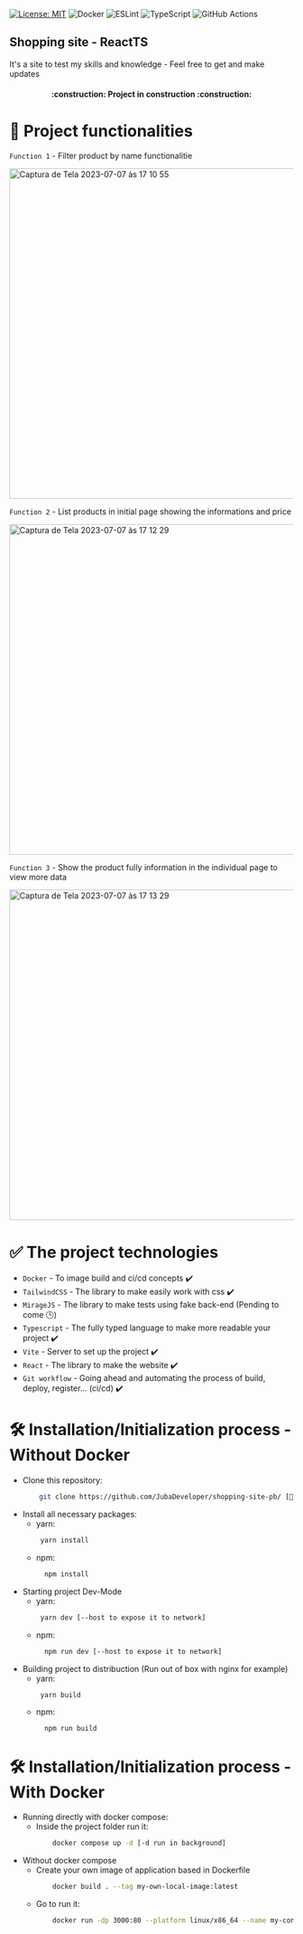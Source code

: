 [![License: MIT](https://img.shields.io/badge/License-MIT-yellow.svg)](/LICENSE)
![Docker](https://img.shields.io/badge/docker-%230db7ed.svg?style=for-the-badge&logo=docker&logoColor=white)
![ESLint](https://img.shields.io/badge/ESLint-4B3263?style=for-the-badge&logo=eslint&logoColor=white)
![TypeScript](https://img.shields.io/badge/typescript-%23007ACC.svg?style=for-the-badge&logo=typescript&logoColor=white)
![GitHub Actions](https://img.shields.io/badge/github%20actions-%232671E5.svg?style=for-the-badge&logo=githubactions&logoColor=white)

## Shopping site - ReactTS 

It's a site to test my skills and knowledge - Feel free to get and make updates

<h4 align="center"> 
    :construction:  Project in construction  :construction:
</h4>

# 🔨 Project functionalities

`Function 1` - Filter product by name functionalitie

<img width="585" alt="Captura de Tela 2023-07-07 às 17 10 55" src="https://github.com/JubaDeveloper/shopping-site-pb/assets/108185479/4d44bdcb-dea1-4177-87f0-4b8236a61ab1">

`Function 2` - List products in initial page showing the informations and price

<img width="585" alt="Captura de Tela 2023-07-07 às 17 12 29" src="https://github.com/JubaDeveloper/shopping-site-pb/assets/108185479/b2f7fbec-0068-4446-9bbf-4dfbf61e813d">

`Function 3` - Show the product fully information in the individual page to view more data

<img width="585" alt="Captura de Tela 2023-07-07 às 17 13 29" src="https://github.com/JubaDeveloper/shopping-site-pb/assets/108185479/77e38878-87df-4066-9f5b-11c0e479a342">

# ✅ The project technologies

- `Docker` - To image build and ci/cd concepts ✔️
- `TailwindCSS` - The library to make easily work with css ✔️
- `MirageJS` - The library to make tests using fake back-end (Pending to come 🕒)
- `Typescript` - The fully typed language to make more readable your project ✔️
- `Vite` - Server to set up the project ✔️
- `React` - The library to make the website ✔️
- `Git workflow` - Going ahead and automating the process of build, deploy, register... (ci/cd) ✔️

# 🛠️ Installation/Initialization process - Without Docker

- Clone this repository:
  ```bash
      git clone https://github.com/JubaDeveloper/shopping-site-pb/ [📁 and path/folder to install it]
  ```
- Install all necessary packages:
   - yarn:
     ```bash
      yarn install 
      ```
  - npm:
    ```bash
      npm install 
    ```
- Starting project Dev-Mode
  - yarn:
     ```bash
      yarn dev [--host to expose it to network]
      ```
  - npm:
    ```bash
      npm run dev [--host to expose it to network]
    ```
- Building project to distribuction (Run out of box with nginx for example)
  - yarn:
     ```bash
      yarn build 
      ```
  - npm:
    ```bash
      npm run build
    ```
# 🛠️ Installation/Initialization process - With Docker
- Running directly with docker compose:
  - Inside the project folder run it: 
      ```bash
          docker compose up -d [-d run in background]
      ```
- Without docker compose
  - Create your own image of application based in Dockerfile
    ```bash
        docker build . --tag my-own-local-image:latest
    ```
  - Go to run it:
    ```bash
        docker run -dp 3000:80 --platform linux/x86_64 --name my-container my-own-local-image:latest
    ```
